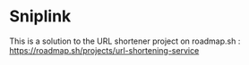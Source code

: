 # Sniplink

This is a solution to the URL shortener project on roadmap.sh : https://roadmap.sh/projects/url-shortening-service